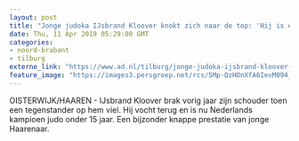 ```yaml
---
layout: post
title: "Jonge judoka IJsbrand Kloover knokt zich naar de top: 'Hij is een diesel die je een beetje moet prikkelen’"
date: Thu, 11 Apr 2019 05:29:00 GMT
categories: 
- noord-brabant 
- tilburg 
externe_link: "https://www.ad.nl/tilburg/jonge-judoka-ijsbrand-kloover-knokt-zich-naar-de-top-hij-is-een-diesel-die-je-een-beetje-moet-prikkelen~a0bdb034/"
feature_image: "https://images3.persgroep.net/rcs/5Mp-QzHOnXfA6IevM094_GfjDlc/diocontent/145182893/_fitwidth/400/?appId=21791a8992982cd8da851550a453bd7f&quality=0.7"
---
```


OISTERWIJK/HAAREN - IJsbrand Kloover brak vorig jaar zijn schouder toen een tegenstander op hem viel. Hij vocht terug en is nu Nederlands kampioen judo onder 15 jaar. Een bijzonder knappe prestatie van jonge Haarenaar.
